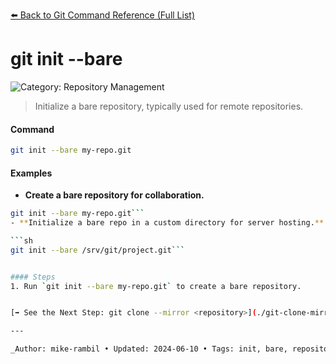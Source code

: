 [⬅️ Back to Git Command Reference (Full List)](./git-command-reference-full-list.md)

# git init --bare


![Category: Repository Management](https://img.shields.io/badge/Category-Repository%20Management-blue)
> Initialize a bare repository, typically used for remote repositories.


#### Command
```sh
git init --bare my-repo.git
```

#### Examples
- **Create a bare repository for collaboration.**

```sh
git init --bare my-repo.git```
- **Initialize a bare repo in a custom directory for server hosting.**

```sh
git init --bare /srv/git/project.git```


#### Steps
1. Run `git init --bare my-repo.git` to create a bare repository.


[➡️ See the Next Step: git clone --mirror <repository>](./git-clone-mirror-repository.md)

---

_Author: mike-rambil • Updated: 2024-06-10 • Tags: init, bare, repository_
